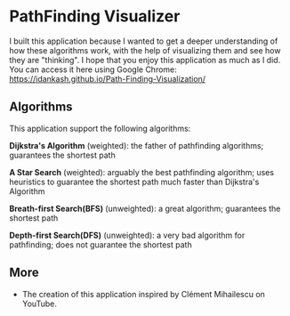 # PathFinding Visualizer

I built this application because I wanted to get a deeper understanding of how these algorithms work, with the help of visualizing them and see how they are "thinking". I hope that you enjoy this application as much as I did.
You can access it here using Google Chrome: https://idankash.github.io/Path-Finding-Visualization/

## Algorithms

This application support the following algorithms:

**Dijkstra's Algorithm** (weighted): the father of pathfinding algorithms; guarantees the shortest path

**A Star Search** (weighted): arguably the best pathfinding algorithm; uses heuristics to guarantee the shortest path much faster than Dijkstra's Algorithm

**Breath-first Search(BFS)** (unweighted): a great algorithm; guarantees the shortest path

**Depth-first Search(DFS)** (unweighted): a very bad algorithm for pathfinding; does not guarantee the shortest path


## More
* The creation of this application inspired by Clément Mihailescu on YouTube.
